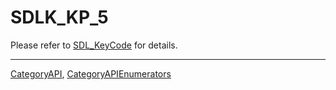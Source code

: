 # SDLK_KP_5

Please refer to [SDL_KeyCode](SDL_KeyCode) for details.

----
[CategoryAPI](CategoryAPI), [CategoryAPIEnumerators](CategoryAPIEnumerators)

